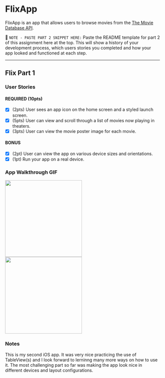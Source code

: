 # FlixApp

FlixApp is an app that allows users to browse movies from the [The Movie Database API](http://docs.themoviedb.apiary.io/#).

📝 `NOTE - PASTE PART 2 SNIPPET HERE:` Paste the README template for part 2 of this assignment here at the top. This will show a history of your development process, which users stories you completed and how your app looked and functioned at each step.

---

## Flix Part 1

### User Stories

#### REQUIRED (10pts)
- [X] (2pts) User sees an app icon on the home screen and a styled launch screen.
- [X] (5pts) User can view and scroll through a list of movies now playing in theaters.
- [X] (3pts) User can view the movie poster image for each movie.

#### BONUS
- [X] (2pt) User can view the app on various device sizes and orientations.
- [X] (1pt) Run your app on a real device.

### App Walkthrough GIF
<img src="http://g.recordit.co/ob6OAPYlmx.gif" width=250><br> 
<img src="http://g.recordit.co/b1hhGjA9Nv.gif" width=250><br>

### Notes
This is my second iOS app. It was very nice practicing the use of TableView(s) and I look forward to lerninng many more ways on how to use it. The most challenging part so far was making the app look nice in different devices and layout configurations.
